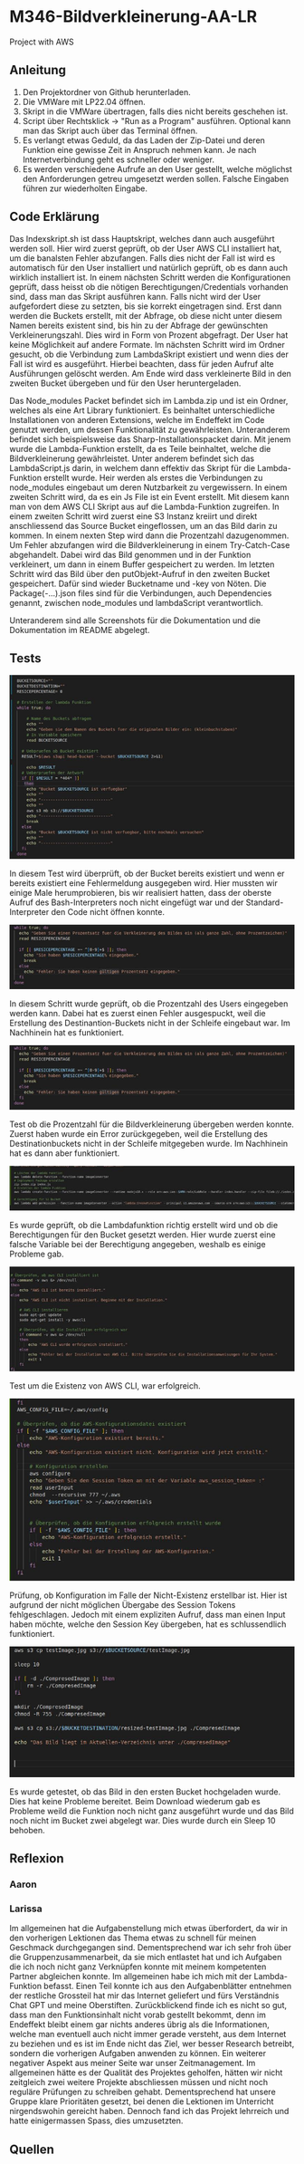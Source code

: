 # M346-Bildverkleinerung-AA-LR
Project with AWS
## Anleitung
1. Den Projektordner von Github herunterladen.
2. Die VMWare mit LP22.04 öffnen.
3. Skript in die VMWare übertragen, falls dies nicht bereits geschehen ist.
4. Script über Rechtsklick -> "Run as a Program" ausführen. Optional kann man das Skript auch über das Terminal öffnen.
5. Es verlangt etwas Geduld, da das Laden der Zip-Datei und deren Funktion eine gewisse Zeit in Anspruch nehmen kann. Je nach Internetverbindung geht es schneller oder weniger.
6. Es werden verschiedene Aufrufe an den User gestellt, welche möglichst den Anforderungen getreu umgesetzt werden sollen. Falsche Eingaben führen zur wiederholten Eingabe.
   
## Code Erklärung

Das Indexskript.sh ist dass Hauptskript, welches dann auch ausgeführt werden soll.  Hier wird zuerst geprüft, ob der User AWS CLI installiert hat, um die banalsten Fehler abzufangen. Falls dies nicht der Fall ist wird es automatisch für den User installiert und natürlich geprüft, ob es dann auch wirklich installiert ist. 
In einem nächsten Schritt werden die Konfigurationen geprüft, dass heisst ob die nötigen Berechtigungen/Credentials vorhanden sind, dass man das Skript ausführen kann. Falls nicht wird der User aufgefordert diese zu setzten, bis sie korrekt eingetragen sind. 
Erst dann werden die Buckets erstellt, mit der Abfrage, ob diese nicht unter diesem Namen bereits existent sind, bis hin zu der Abfrage der gewünschten Verkleinerungszahl. Dies wird in Form von Prozent abgefragt. Der User hat keine Möglichkeit auf andere Formate.
Im nächsten Schritt wird im Ordner gesucht, ob die Verbindung zum LambdaSkript existiert und wenn dies der Fall ist wird es ausgeführt. Hierbei beachten, dass für jeden Aufruf alte Ausführungen gelöscht werden.  Am Ende wird dass verkleinerte Bild in den zweiten Bucket übergeben und für den User heruntergeladen.

Das Node_modules Packet befindet sich im Lambda.zip und ist ein Ordner, welches als eine Art Library funktioniert. Es beinhaltet unterschiedliche Installationen von anderen Extensions, welche im Endeffekt im Code genutzt werden, um dessen Funktionalität zu gewährleisten. Unteranderem befindet sich beispielsweise das Sharp-Installationspacket darin. Mit jenem wurde die Lambda-Funktion erstellt, da es Teile beinhaltet, welche die Bildverkleinerung gewährleistet.
Unter anderem befindet sich das LambdaScript.js darin, in welchem dann effektiv das Skript für die Lambda-Funktion erstellt wurde. Heir werden als erstes die Verbindungen zu node_modules eingebaut um deren Nutzbarkeit zu vergewissern. In einem zweiten Schritt wird, da es ein Js File ist ein Event erstellt. Mit diesem kann man von dem AWS CLI Skript aus auf die Lambda-Funktion zugreifen. In einem zweiten Schritt wird zuerst eine S3 Instanz kreiirt und direkt anschliessend das Source Bucket eingeflossen, um an das Bild darin zu kommen. In einem nexten Step wird dann die Prozentzahl dazugenommen. Um Fehler abzufangen wird die Bildverkleinerung in einem Try-Catch-Case abgehandelt.  Dabei wird das Bild genommen und in der Funktion verkleinert, um dann in einem Buffer gespeichert zu werden. Im letzten Schritt wird das Bild über den putObjekt-Aufruf in den zweiten Bucket gespeichert. Dafür sind wieder Bucketname und -key von Nöten. 
Die Package(-...).json files sind für die Verbindungen, auch Dependencies genannt, zwischen node_modules und lambdaScript verantwortlich. 

Unteranderem sind alle Screenshots für die Dokumentation und die Dokumentation im README abgelegt.

## Tests
![21.12.2023 Aaron Alvarado](Test1.jpg "Test 1")


In diesem Test wird überprüft, ob der Bucket bereits existiert und wenn er bereits existiert eine Fehlermeldung ausgegeben wird. Hier mussten wir einige Male herumprobieren, bis wir realisiert hatten, dass der oberste Aufruf des Bash-Interpreters noch nicht eingefügt war und der Standard-Interpreter den Code nicht öffnen konnte.

![21.12.2023 Aaron Alvarado](Test2.jpg "Test 2")

In diesem Schritt wurde geprüft, ob die Prozentzahl des Users eingegeben werden kann. Dabei hat es zuerst einen Fehler ausgespuckt, weil die Erstellung des Destinantion-Buckets nicht in der Schleife eingebaut war. Im Nachhinein hat es funktioniert. 

![21.12.2023 Aaron Alvarado](Test3.jpg "Test 3")

Test ob die Prozentzahl für die Bildverkleinerung übergeben werden konnte. Zuerst haben wurde ein Error zurückgegeben, weil die Erstellung des Destinationbuckets nicht in der Schleife mitgegeben wurde. Im Nachhinein hat es dann aber funktioniert.

![21.12.2023 Aaron Alvarado](Test4.jpg "Test 4")

Es wurde geprüft, ob die Lambdafunktion richtig erstellt wird und ob die Berechtigungen für den Bucket gesetzt werden. Hier wurde zuerst eine falsche Variable bei der Berechtigung angegeben, weshalb es einige Probleme gab.

![21.12.2023 Aaron Alvarado](Test5.jpg "Test 5")

Test um die Existenz von AWS CLI, war erfolgreich.

![21.12.2023 Aaron Alvarado](Test6.jpg "Test 6")

Prüfung, ob Konfiguration im Falle der Nicht-Existenz erstellbar ist. Hier ist aufgrund der nicht möglichen Übergabe des Session Tokens fehlgeschlagen. Jedoch mit einem expliziten Aufruf, dass man einen Input haben möchte, welche den Session Key übergeben, hat es schlussendlich funktioniert.

![21.12.2023 Aaron Alvarado](Test7.jpg "Test 7")

Es wurde getestet, ob das Bild in den ersten Bucket hochgeladen wurde. Dies hat keine Probleme bereitet. Beim Download wiederum gab es Probleme weild die Funktion noch nicht ganz ausgeführt wurde und das Bild noch nicht im Bucket zwei abgelegt war. Dies wurde durch ein Sleep 10 behoben.

## Reflexion
### Aaron
### Larissa

Im allgemeinen hat die Aufgabenstellung mich etwas überfordert, da wir in den vorherigen Lektionen das Thema etwas zu schnell für meinen Geschmack durchgegangen sind. Dementsprechend war ich sehr froh über die Gruppenzusammenarbeit, da sie mich entlastet hat und ich Aufgaben die ich noch nicht ganz Verknüpfen konnte mit meinem kompetenten Partner abgleichen konnte. Im allgemeinen habe ich mich mit der Lambda-Funktion befasst. Einen Teil konnte ich aus den Aufgabenblätter entnehmen der restliche Grossteil hat mir das Internet geliefert und fürs Verständnis Chat GPT und meine Oberstiften. Zurückblickend finde ich es nicht so gut, dass man den Funktionsinhalt nicht vorab gestellt bekommt, denn im Endeffekt bleibt einem gar nichts anderes übrig als die Informationen, welche man eventuell auch nicht immer gerade versteht, aus dem Internet zu beziehen und es ist im Ende nicht das Ziel, wer besser Research betreibt, sondern die vorherigen Aufgaben anwenden zu können.
Ein weiterer negativer Aspekt aus meiner Seite war unser Zeitmanagement. Im allgemeinen hätte es der Qualität des Projektes geholfen, hätten wir nicht zeitgleich zwei weitere Projekte abschliessen müssen und nicht noch reguläre Prüfungen zu schreiben gehabt. Dementsprechend hat unsere Gruppe klare Prioritäten gesetzt, bei denen die Lektionen im Unterricht nirgendswohin gereicht haben. 
Dennoch fand ich das Projekt lehrreich und hatte einigermassen Spass, dies umzusetzten.

## Quellen



